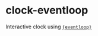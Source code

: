 # clock-eventloop

Interactive clock using [`{eventloop}`](https://github.com/coolbutuseless/eventloop)